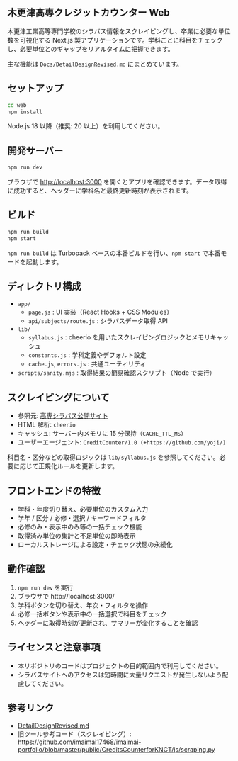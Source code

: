 ## 木更津高専クレジットカウンター Web

木更津工業高等専門学校のシラバス情報をスクレイピングし、卒業に必要な単位数を可視化する Next.js 製アプリケーションです。学科ごとに科目をチェックし、必要単位とのギャップをリアルタイムに把握できます。

主な機能は `Docs/DetailDesignRevised.md` にまとめています。

## セットアップ

```bash
cd web
npm install
```

Node.js 18 以降（推奨: 20 以上）を利用してください。

## 開発サーバー

```bash
npm run dev
```

ブラウザで [http://localhost:3000](http://localhost:3000) を開くとアプリを確認できます。データ取得に成功すると、ヘッダーに学科名と最終更新時刻が表示されます。

## ビルド

```bash
npm run build
npm start
```

`npm run build` は Turbopack ベースの本番ビルドを行い、`npm start` で本番モードを起動します。

## ディレクトリ構成

- `app/`
	- `page.js` : UI 実装（React Hooks + CSS Modules）
	- `api/subjects/route.js` : シラバスデータ取得 API
- `lib/`
	- `syllabus.js` : cheerio を用いたスクレイピングロジックとメモリキャッシュ
	- `constants.js` : 学科定義やデフォルト設定
	- `cache.js`, `errors.js` : 共通ユーティリティ
- `scripts/sanity.mjs` : 取得結果の簡易確認スクリプト（Node で実行）

## スクレイピングについて

- 参照元: [高専シラバス公開サイト](https://syllabus.kosen-k.go.jp/Pages/PublicSubjects)
- HTML 解析: `cheerio`
- キャッシュ: サーバー内メモリに 15 分保持（`CACHE_TTL_MS`）
- ユーザーエージェント: `CreditCounter/1.0 (+https://github.com/yoji/)`

科目名・区分などの取得ロジックは `lib/syllabus.js` を参照してください。必要に応じて正規化ルールを更新します。

## フロントエンドの特徴

- 学科・年度切り替え、必要単位のカスタム入力
- 学年 / 区分 / 必修・選択 / キーワードフィルタ
- 必修のみ・表示中のみ等の一括チェック機能
- 取得済み単位の集計と不足単位の即時表示
- ローカルストレージによる設定・チェック状態の永続化

## 動作確認

1. `npm run dev` を実行
2. ブラウザで http://localhost:3000/
3. 学科ボタンを切り替え、年次・フィルタを操作
4. 必修一括ボタンや表示中の一括選択で科目をチェック
5. ヘッダーに取得時刻が更新され、サマリーが変化することを確認

## ライセンスと注意事項

- 本リポジトリのコードはプロジェクトの目的範囲内で利用してください。
- シラバスサイトへのアクセスは短時間に大量リクエストが発生しないよう配慮してください。

## 参考リンク

- [DetailDesignRevised.md](../Docs/DetailDesignRevised.md)
- 旧ツール参考コード（スクレイピング）: https://github.com/imaimai17468/imaimai-portfolio/blob/master/public/CreditsCounterforKNCT/js/scraping.py
